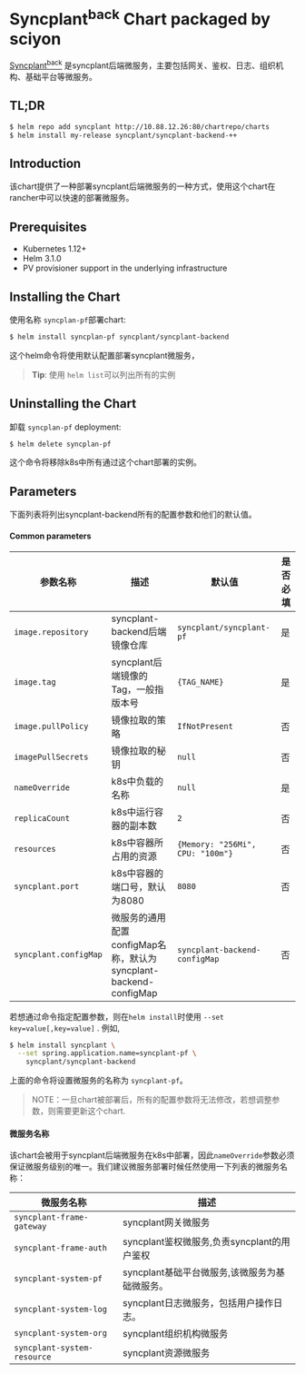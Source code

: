 
# Syncplant<sup>back</sup>  Chart packaged by sciyon

[Syncplant<sup>back</sup>](http://www.sciyon.com/) 是syncplant后端微服务，主要包括网关、鉴权、日志、组织机构、基础平台等微服务。
## TL;DR

```bash
$ helm repo add syncplant http://10.88.12.26:80/chartrepo/charts
$ helm install my-release syncplant/syncplant-backend-++
```

## Introduction

该chart提供了一种部署syncplant后端微服务的一种方式，使用这个chart在rancher中可以快速的部署微服务。

## Prerequisites

- Kubernetes 1.12+
- Helm 3.1.0
- PV provisioner support in the underlying infrastructure

## Installing the Chart

使用名称 `syncplan-pf`部署chart:

```bash
$ helm install syncplan-pf syncplant/syncplant-backend
```

这个helm命令将使用默认配置部署syncplant微服务，

> **Tip**: 使用 `helm list`可以列出所有的实例

## Uninstalling the Chart

 卸载 `syncplan-pf` deployment:

```bash
$ helm delete syncplan-pf
```
这个命令将移除k8s中所有通过这个chart部署的实例。

## Parameters
下面列表将列出syncplant-backend所有的配置参数和他们的默认值。

#### Common parameters

| 参数名称                                | 描述                                                                                                                                                | 默认值                                                  | 是否必填                                                 |
|-----------------------------------------|-----------------------------------------------------------------------------------------------------------------------------------------------------|---------------------------------------------------------|---------------------------------------------------------
| `image.repository`                      | syncplant-backend后端镜像仓库                                                                                                                       | `syncplant/syncplant-pf`                                | 是
| `image.tag`                             | syncplant后端镜像的Tag，一般指版本号                                                                                                                | `{TAG_NAME}`                                            | 是
| `image.pullPolicy`                      | 镜像拉取的策略                                                                                                                                      | `IfNotPresent`                                          | 否
| `imagePullSecrets`                      | 镜像拉取的秘钥                                                                                                                                      | `null`                                                  | 否
| `nameOverride`                          | k8s中负载的名称                                                                                                                                     | `null`                                                  | 是
| `replicaCount`                          | k8s中运行容器的副本数                                                                                                                               | `2`                                                     | 否
| `resources`                             | k8s中容器所占用的资源                                                                                                                               | `{Memory: "256Mi", CPU: "100m"}`                        | 否
| `syncplant.port`                        | k8s中容器的端口号，默认为8080                                                                                                                       | `8080`                                                  | 否
| `syncplant.configMap`                   | 微服务的通用配置configMap名称，默认为syncplant-backend-configMap                                                                                    | `syncplant-backend-configMap`                           | 否

若想通过命令指定配置参数，则在`helm install`时使用 `--set key=value[,key=value]` . 例如,

```bash
$ helm install syncplant \
  --set spring.application.name=syncplant-pf \
    syncplant/syncplant-backend
```

上面的命令将设置微服务的名称为 `syncplant-pf`。

>NOTE：一旦chart被部署后，所有的配置参数将无法修改，若想调整参数，则需要更新这个chart.


#### 微服务名称
该chart会被用于syncplant后端微服务在k8s中部署，因此`nameOverride`参数必须保证微服务级别的唯一。我们建议微服务部署时候任然使用一下列表的微服务名称：

| 微服务名称                                | 描述                                                                                                                                               |
|-------------------------------------------|----------------------------------------------------------------------------------------------------------------------------------------------------
| `syncplant-frame-gateway`                 | syncplant网关微服务                                                                                                               
| `syncplant-frame-auth`                    | syncplant鉴权微服务,负责syncplant的用户鉴权                                                                                                                                     
| `syncplant-system-pf`                     | syncplant基础平台微服务,该微服务为基础微服务。                                                                                                                                      
| `syncplant-system-log`                    | syncplant日志微服务，包括用户操作日志。                                                                                                                                     
| `syncplant-system-org`                    | syncplant组织机构微服务                                                                                                                               
| `syncplant-system-resource`               | syncplant资源微服务                                                                                                                               